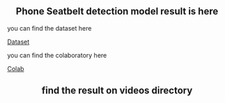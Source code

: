 <H2 align="center"> Phone Seatbelt detection model result is here </H2>
<p>you can find the dataset here </p>
<a href='https://drive.google.com/drive/folders/1x-ps54a3LWbUQDM0vV2YTdybEPmIPkLL?usp=sharing'>Dataset </a>

<p>you can find the colaboratory here </p>
<a href='https://colab.research.google.com/drive/1PU0BChBRdqS2CJ31QHIbT7n2hZJA3rw0?usp=sharing'>Colab</a>

<H2 align="center">find the result on videos directory </H2>

	




